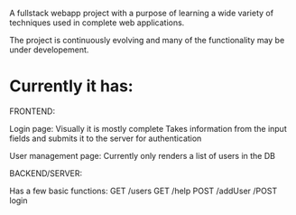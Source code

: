 A fullstack webapp project with a purpose of learning a wide variety of techniques used in complete web applications.

The project is continuously evolving and many of the functionality may be under developement.

# Currently it has:

FRONTEND:

Login page: Visually it is mostly complete Takes information from the input fields and submits it to the server for authentication

User management page: Currently only renders a list of users in the DB

BACKEND/SERVER:

Has a few basic functions: GET /users GET /help POST /addUser /POST login
